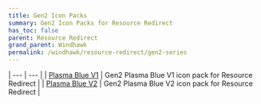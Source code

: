 ```yaml
---
title: Gen2 Icon Packs
summary: Gen2 Icon Packs for Resource Redirect
has_toc: false
parent: Resource Redirect
grand_parent: Windhawk
permalink: /windhawk/resource-redirect/gen2-series
---
```


| --- | --- |
| [Plasma Blue V1](/windhawk/resource-redirect/gen2-series/gen2-plasma-blue-v1) | Gen2 Plasma Blue V1 icon pack for Resource Redirect |
| [Plasma Blue V2](/windhawk/resource-redirect/gen2-series/gen2-plasma-blue-v2) | Gen2 Plasma Blue V2 icon pack for Resource Redirect |